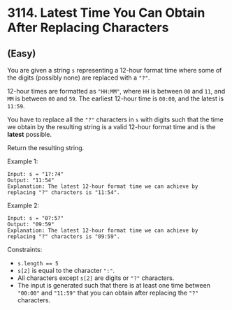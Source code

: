# 3114. Latest Time You Can Obtain After Replacing Characters
## (Easy)

You are given a string `s` representing a 12-hour format time where some of the digits (possibly none) are replaced with a `"?"`.

12-hour times are formatted as `"HH:MM"`, where `HH` is between `00` and `11`, and `MM` is between `00` and `59`. The earliest 12-hour time is `00:00`, and the latest is `11:59`.

You have to replace all the `"?"` characters in `s` with digits such that the time we obtain by the resulting string is a valid 12-hour format time and is the **latest** possible.

Return the resulting string.

 

Example 1:

```
Input: s = "1?:?4"
Output: "11:54"
Explanation: The latest 12-hour format time we can achieve by replacing "?" characters is "11:54".
```

Example 2:

```
Input: s = "0?:5?"
Output: "09:59"
Explanation: The latest 12-hour format time we can achieve by replacing "?" characters is "09:59".
```
 

Constraints:

- `s.length == 5`
- `s[2]` is equal to the character `":"`.
- All characters except `s[2]` are digits or `"?"` characters.
- The input is generated such that there is at least one time between `"00:00"` and `"11:59"` that you can obtain after replacing the `"?"` characters.
